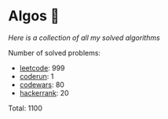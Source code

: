 # Algos 🏯

_Here is a collection of all my solved algorithms_

Number of solved problems:
- [leetcode](https://leetcode.com): 999
- [coderun](https://coderun.yandex.ru/): 1
- [codewars](https://www.codewars.com): 80
- [hackerrank](https://www.hackerrank.com): 20

Total: 1100

